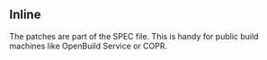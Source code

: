 ## Inline

The patches are part of the SPEC file. This is handy for public build machines like OpenBuild Service or COPR.
